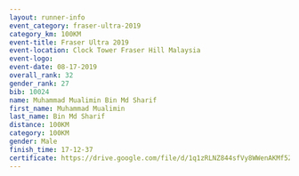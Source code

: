 ```yaml
---
layout: runner-info 
event_category: fraser-ultra-2019 
category_km: 100KM 
event-title: Fraser Ultra 2019 
event-location: Clock Tower Fraser Hill Malaysia 
event-logo: 
event-date: 08-17-2019 
overall_rank: 32
gender_rank: 27
bib: 10024
name: Muhammad Mualimin Bin Md Sharif
first_name: Muhammad Mualimin
last_name: Bin Md Sharif
distance: 100KM
category: 100KM
gender: Male
finish_time: 17-12-37
certificate: https://drive.google.com/file/d/1q1zRLNZ844sfVy8WWenAKMf5Zg5GQkf1/view?usp=sharing
---
```

